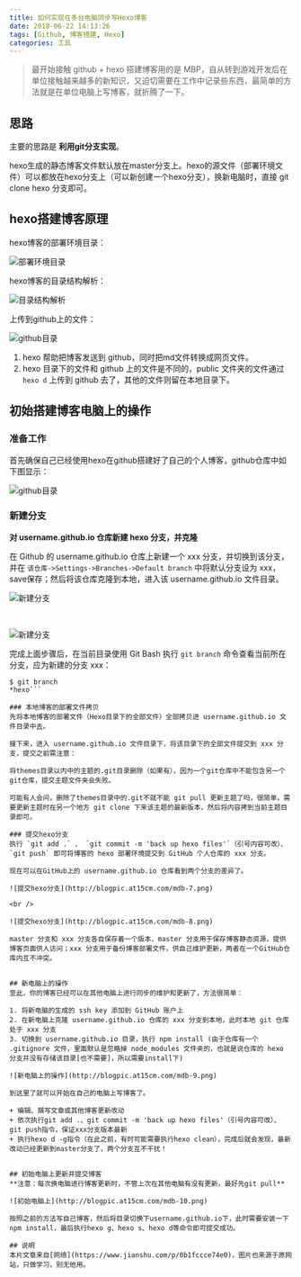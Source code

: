 ```yaml
---
title: 如何实现在多台电脑同步写Hexo博客
date: 2018-06-22 14:13:26
tags: [Github, 博客搭建, Hexo]
categories: 工具
---
```

>最开始接触 github + hexo 搭建博客用的是 MBP，自从转到游戏开发后在单位接触越来越多的新知识，又迫切需要在工作中记录些东西，最简单的方法就是在单位电脑上写博客，就折腾了一下。

## 思路
主要的思路是 **利用git分支实现**。

hexo生成的静态博客文件默认放在master分支上。hexo的源文件（部署环境文件）可以都放在hexo分支上（可以新创建一个hexo分支），换新电脑时，直接 git clone hexo 分支即可。


## hexo搭建博客原理
hexo博客的部署环境目录：

![部署环境目录](http://blogpic.at15cm.com/mdb-1.png)

hexo博客的目录结构解析：

![目录结构解析](http://blogpic.at15cm.com/mdb-2.png)

上传到github上的文件：

![github目录](http://blogpic.at15cm.com/mdb-3.png)

1. hexo 帮助把博客发送到 github，同时把md文件转换成网页文件。
2. hexo 目录下的文件和 github 上的文件是不同的，public 文件夹的文件通过 `hexo d` 上传到 github 去了，其他的文件则留在本地目录下。



## 初始搭建博客电脑上的操作
### 准备工作
首先确保自己已经使用hexo在github搭建好了自己的个人博客，github仓库中如下图显示：

![github目录](http://blogpic.at15cm.com/mdb-4.png)

### 新建分支
**对 username.github.io 仓库新建 hexo 分支，并克隆**

在 Github 的 username.github.io 仓库上新建一个 xxx 分支，并切换到该分支，并在 `该仓库->Settings->Branches->Default branch` 中将默认分支设为 xxx，save保存；然后将该仓库克隆到本地，进入该 username.github.io 文件目录。

![新建分支](http://blogpic.at15cm.com/mdb-5.png)

<br />

![新建分支](http://blogpic.at15cm.com/mdb-6.png)

完成上面步骤后，在当前目录使用 Git Bash 执行 `git branch` 命令查看当前所在分支，应为新建的分支 xxx：

```
$ git branch
*hexo```

### 本地博客的部署文件拷贝
先将本地博客的部署文件（Hexo目录下的全部文件）全部拷贝进 username.github.io 文件目录中去。

接下来，进入 username.github.io 文件目录下，将该目录下的全部文件提交到 xxx 分支，提交之前需注意：

将themes目录以内中的主题的.git目录删除（如果有），因为一个git仓库中不能包含另一个git仓库，提交主题文件夹会失败。

可能有人会问，删除了themes目录中的.git不就不能 git pull 更新主题了吗，很简单，需要更新主题时在另一个地方 git clone 下来该主题的最新版本，然后将内容拷到当前主题目录即可。

### 提交hexo分支
执行 `git add .` 、 `git commit -m 'back up hexo files'`（引号内容可改）、 `git push` 即可将博客的 hexo 部署环境提交到 GitHub 个人仓库的 xxx 分支。

现在可以在GitHub上的 username.github.io 仓库看到两个分支的差异了。

![提交hexo分支](http://blogpic.at15cm.com/mdb-7.png)

<br />

![提交hexo分支](http://blogpic.at15cm.com/mdb-8.png)

master 分支和 xxx 分支各自保存着一个版本，master 分支用于保存博客静态资源，提供博客页面供人访问；xxx 分支用于备份博客部署文件，供自己维护更新，两者在一个GitHub仓库内互不冲突。


## 新电脑上的操作
至此，你的博客已经可以在其他电脑上进行同步的维护和更新了，方法很简单：

1. 将新电脑的生成的 ssh key 添加到 GitHub 账户上
2. 在新电脑上克隆 username.github.io 仓库的 xxx 分支到本地，此时本地 git 仓库处于 xxx 分支
3. 切换到 username.github.io 目录，执行 npm install (由于仓库有一个 .gitignore 文件，里面默认是忽略掉 node_modules 文件夹的，也就是说仓库的 hexo 分支并没有存储该目录[也不需要]，所以需要install下)

![新电脑上的操作](http://blogpic.at15cm.com/mdb-9.png)

到这里了就可以开始在自己的电脑上写博客了。

+ 编辑、撰写文章或其他博客更新改动
+ 依次执行git add .、git commit -m 'back up hexo files'（引号内容可改）、git push指令，保证xxx分支版本最新
+ 执行hexo d -g指令（在此之前，有时可能需要执行hexo clean），完成后就会发现，最新改动已经更新到master分支了，两个分支互不干扰！


## 初始电脑上更新并提交博客
**注意：每次换电脑进行博客更新时，不管上次在其他电脑有没有更新，最好先git pull**

![初始电脑上](http://blogpic.at15cm.com/mdb-10.png)

按照之前的方法写自己博客，然后将目录切换下username.github.io下，此时需要安装一下npm install，最后执行hexo g、hexo s、hexo d等命令即可提交成功。

## 说明
本片文章来自[网络](https://www.jianshu.com/p/0b1fccce74e0)，图片也来源于原网站，只做学习，别无他用。


